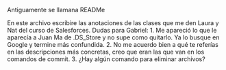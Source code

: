Antiguamente se llamana READMe

En este archivo escribire las anotaciones de las clases que me den Laura y Nat del curso de Salesforces. 
Dudas para Gabriel: 
    1. Me apareció lo que le aparecía a Juan Ma de .DS_Store y no supe como quitarlo. Ya lo busque en Google y termine más confundida. 
    2. No me acuerdo bien a qué te referías en las descripciones más concretas, creo que eran las que van en los comandos de commit. 
    3. ¿Hay algún comando para eliminar archivos? 
    
